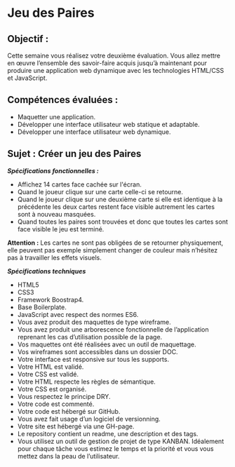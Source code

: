 # Jeu des Paires

## Objectif :

Cette semaine vous réalisez votre deuxième évaluation. Vous allez mettre en œuvre l’ensemble des savoir-faire acquis jusqu’à maintenant pour produire une application web dynamique avec les technologies HTML/CSS et JavaScript.

## Compétences évaluées :

 - Maquetter une application.
 - Développer une interface utilisateur web statique et adaptable.
 - Développer une interface utilisateur web dynamique.
 
## Sujet : Créer un jeu des Paires

_**Spécifications fonctionnelles :**_

 - Affichez 14 cartes face cachée sur l'écran.
 - Quand le joueur clique sur une carte celle-ci se retourne.
 - Quand le joueur clique sur une deuxième carte si elle est identique à la précédente les deux cartes restent face visible autrement les cartes sont à nouveau masquées.
 - Quand toutes les paires sont trouvées et donc que toutes les cartes sont face visible le jeu est terminé.

**Attention :** Les cartes ne sont pas obligées de se retourner physiquement, elle peuvent pas exemple simplement changer de couleur mais n’hésitez pas à travailler les effets visuels.

_**Spécifications techniques**_

 - HTML5
 - CSS3
 - Framework Boostrap4.
 - Base Boilerplate.
 - JavaScript avec respect des normes ES6.
 - Vous avez produit des maquettes de type wireframe.
 - Vous avez produit une arborescence fonctionnelle de l’application reprenant les cas d’utilisation possible de la page.
 - Vos maquettes ont été réalisées avec un outil de maquettage.
 - Vos wireframes sont accessibles dans un dossier DOC.
 - Votre interface est responsive sur tous les supports.
 - Votre HTML est validé.
 - Votre CSS est validé.
 - Votre HTML respecte les règles de sémantique.
 - Votre CSS est organisé.
 - Vous respectez le principe DRY.
 - Votre code est commenté.
 - Votre code est hébergé sur GitHub.
 - Vous avez fait usage d’un logiciel de versionning.
 - Votre site est hébergé via une GH-page.
 - Le repository contient un readme, une description et des tags.
 - Vous utilisez un outil de gestion de projet de type KANBAN. Idéalement pour chaque tâche vous estimez le temps et la priorité et vous vous mettez dans la peau de l’utilisateur.

